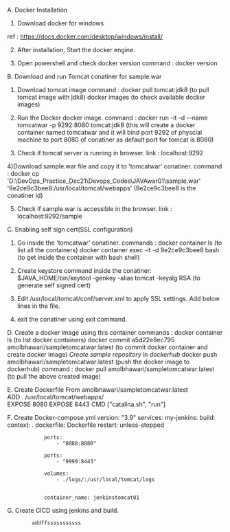 
A. Docker Installation

1) Download docker for windows

ref : https://docs.docker.com/desktop/windows/install/

2) After installation, Start the docker engine.

3) Open powershell and check docker version 
	command : docker version


B. Download and run Tomcat conatiner for sample.war

1) Download tomcat image
	command	: docker pull tomcat:jdk8  (to pull tomcat image with jdk8)
		  docker images (to check available docker images)

2) Run the Docker docker image.
	command : docker run -it -d --name tomcatwar -p 9292:8080 tomcat:jdk8 (this will create a docker container named tomcatwar and it will bind port 9292 of physcial machine to port 8080 of conatiner as default port for tomcat is 8080)

3) Check if tomcat server is running in browser.
	link : localhost:9292

4)Download sample.war file and copy it to 'tomcatwar' conatiner.
	command	: docker cp 'D:\DevOps_Practice_Dec21\Devops_Codes\JAVAwar01\sample.war' '9e2ce9c3bee8:/usr/local/tomcat/webapps'  (9e2ce9c3bee8 is the conatiner id)
	          
5) Check if sample.war is accessible in the browser.
	link	: localhost:9292/sample
	
	
C. Enabling self sign cert(SSL configuration)

1) Go inside the 'tomcatwar' conatiner.
	commands :	docker container ls (to list all the containers)
				docker container exec -it -d 9e2ce9c3bee8 bash  (to get inside the container with bash shell)

2) 	Create keystore
			command inside the conatiner:  $JAVA_HOME/bin/keytool -genkey -alias tomcat -keyalg RSA  (to generate self signed cert)
			
3) Edit /usr/local/tomcat/conf/server.xml to apply SSL settings.
		Add below lines in the file.
		<Connector
           protocol="org.apache.coyote.http11.Http11NioProtocol"
           port="8443" maxThreads="200"
           scheme="https" secure="true" SSLEnabled="true"
           keystoreFile="${user.home}/.keystore" keystorePass="changeit"
           clientAuth="false" sslProtocol="TLS"/>
		   
4) exit the conatiner using exit command.

D. Create a docker image using this container
	commands :	docker container ls (to list docker containers)
				docker commit a5d22e8ec795 amolbhawari/sampletomcatwar:latest  (to commit docker container and create docker image)
				*Create sample repository in dockerhub*
				docker push amolbhawari/sampletomcatwar:latest  (push the docker image to dockerhub)
			    command :	docker pull amolbhawari/sampletomcatwar:latest 	(to pull the above created image)
				
E. 	Create Dockerfile
				From amolbhawari/sampletomcatwar:latest  
				ADD . /usr/local/tomcat/webapps/		 
				EXPOSE 8080
				EXPOSE 8443
				CMD ["catalina.sh", "run"]
			
			
F. Create Docker-compose.yml
				version: "3.9"
				services:
				my-jenkins:
				build:
				context: .
				dockerfile: Dockerfile
				restart: unless-stopped
    
  
				ports:
					- "8888:8080"

				ports:
					- "9999:8443"

				volumes:
					- ./logs/:/usr/local/tomcat/logs


				container_name: jenkinstomcat01
				

G. Create CICD using jenkins and build.				
		

			addffsssssssssss
	

	